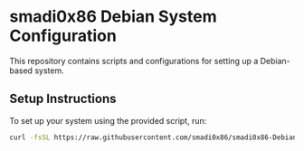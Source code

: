 # smadi0x86 Debian System Configuration

This repository contains scripts and configurations for setting up a Debian-based system.

## Setup Instructions

To set up your system using the provided script, run:

```bash
curl -fsSL https://raw.githubusercontent.com/smadi0x86/smadi0x86-DebianSysConfig/main/setup.sh | bash
```
